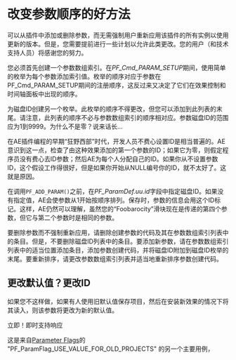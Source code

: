 # 改变参数顺序的好方法

可以从插件中添加或删除参数，而无需强制用户重新应用该插件的所有实例以使用更新的版本。但是，您需要提前进行一些计划以允许此类更改。您的用户（和技术支持人员）将感谢您的努力。

您必须首先创建一个参数数组索引。在*PF_Cmd_PARAM_SETUP*期间，使用简单的枚举为每个参数添加索引值。枚举的顺序对应于参数在PF_Cmd_PARAM_SETUP期间的注册顺序，这反过来又决定了它们在效果控制和时间轴面板中出现的顺序。

为磁盘ID创建另一个枚举。此枚举的顺序不得更改，但您可以添加到此列表的末尾。请注意，此列表的顺序不必与参数数组索引的顺序相对应。参数磁盘ID的范围应为1到9999。为什么不是零？说来话长…

在AE插件编程的早期“狂野西部”时代，开发人员不费心设置ID是相当普遍的。AE意识到这一点，检查了由这种效果添加的第一个参数的ID；如果它为零，则假定程序员没有费心去ID参数；然后AE为每个人分配自己的ID。如果你从不设置参数ID，这个假设工作得很好，但是如果你开始从NULL编号你的ID，就不太好了。这就是原因。

在调用`PF_ADD_PARAM()`之前，在*PF_ParamDef.uu.id*字段中指定磁盘ID。如果没有指定值，AE会使参数从1开始按顺序排列。保存时，参数的信息会用这个ID标记。这样，AE仍然可以理解，虽然您的“Foobarocity”滑块现在是传递的第四个参数，但它与第二个参数时是相同的参数。

要删除参数而不强制重新应用，请删除创建参数的代码及其在参数数组索引列表中的条目。但是，不要删除磁盘ID列表中的条目。要添加新参数，请在参数数组索引列表中的适当位置添加条目，添加参数创建代码，并将磁盘ID附加到磁盘ID枚举的末尾。要重新排序，请更改参数数组索引列表并适当地重新排序参数创建代码。

## 更改默认值？更改ID

如果您不这样做，如果有人使用旧默认值保存项目，然后在安装新效果的情况下将其读入，则该参数将更改为新的默认值。

立即！即时支持响应

这是来自[Parameter Flags](../effect-basics/PF_ParamDef.html)的 "PF_ParamFlag_USE_VALUE_FOR_OLD_PROJECTS" 的另一个主要用例，
